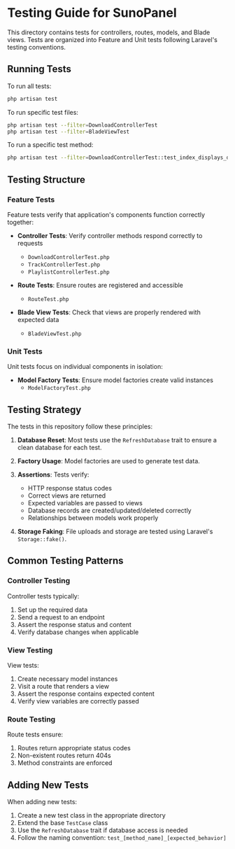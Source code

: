 # Testing Guide for SunoPanel

This directory contains tests for controllers, routes, models, and Blade views. Tests are organized into Feature and Unit tests following Laravel's testing conventions.

## Running Tests

To run all tests:

```bash
php artisan test
```

To run specific test files:

```bash
php artisan test --filter=DownloadControllerTest
php artisan test --filter=BladeViewTest
```

To run a specific test method:

```bash
php artisan test --filter=DownloadControllerTest::test_index_displays_downloads
```

## Testing Structure

### Feature Tests

Feature tests verify that application's components function correctly together:

- **Controller Tests**: Verify controller methods respond correctly to requests
  - `DownloadControllerTest.php`
  - `TrackControllerTest.php`
  - `PlaylistControllerTest.php`

- **Route Tests**: Ensure routes are registered and accessible
  - `RouteTest.php`

- **Blade View Tests**: Check that views are properly rendered with expected data
  - `BladeViewTest.php`

### Unit Tests

Unit tests focus on individual components in isolation:

- **Model Factory Tests**: Ensure model factories create valid instances
  - `ModelFactoryTest.php`

## Testing Strategy

The tests in this repository follow these principles:

1. **Database Reset**: Most tests use the `RefreshDatabase` trait to ensure a clean database for each test.

2. **Factory Usage**: Model factories are used to generate test data.

3. **Assertions**: Tests verify:
   - HTTP response status codes
   - Correct views are returned
   - Expected variables are passed to views 
   - Database records are created/updated/deleted correctly
   - Relationships between models work properly

4. **Storage Faking**: File uploads and storage are tested using Laravel's `Storage::fake()`.

## Common Testing Patterns

### Controller Testing

Controller tests typically:
1. Set up the required data
2. Send a request to an endpoint
3. Assert the response status and content
4. Verify database changes when applicable

### View Testing

View tests:
1. Create necessary model instances
2. Visit a route that renders a view
3. Assert the response contains expected content
4. Verify view variables are correctly passed

### Route Testing

Route tests ensure:
1. Routes return appropriate status codes
2. Non-existent routes return 404s
3. Method constraints are enforced

## Adding New Tests

When adding new tests:

1. Create a new test class in the appropriate directory
2. Extend the base `TestCase` class
3. Use the `RefreshDatabase` trait if database access is needed
4. Follow the naming convention: `test_[method_name]_[expected_behavior]` 